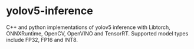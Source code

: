 # yolov5-inference
C++ and python implementations of yolov5 inference with Libtorch, ONNXRuntime, OpenCV, OpenVINO and TensorRT.
Supported model types include FP32, FP16 and INT8.
